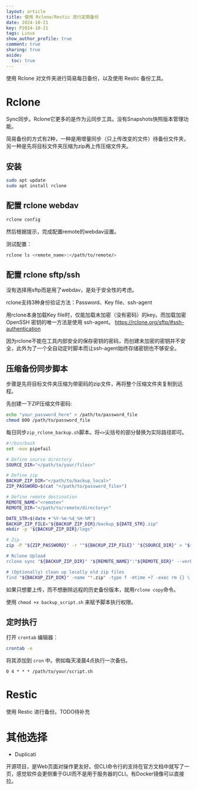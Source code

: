 ```yaml
---
layout: article
title: 使用 Rclone/Restic 进行定期备份
date: 2024-10-21
key: P2024-10-21
tags: Linux
show_author_profile: true
comment: true
sharing: true
aside:
  toc: true
---
```


使用 Rclone  对文件夹进行简易每日备份，以及使用 Restic 备份工具。

<!--more-->

# Rclone 

Sync同步。Rclone它更多的是作为云同步工具。没有Snapshots快照版本管理功能。

简易备份的方式有2种，一种是用增量同步（只上传改变的文件）待备份文件夹，另一种是先将目标文件夹压缩为zip再上传压缩文件夹。

## 安装

```bash
sudo apt update
sudo apt install rclone
```

## 配置 rclone webdav

```bash
rclone config
```

然后根据提示，完成配置remote的webdav设置。

测试配置：

```bash
rclone ls <remote_name>:</path/to/remote/>
```

## 配置 rclone sftp/ssh

没有选择用sftp而是用了webdav，是处于安全性的考虑。

rclone支持3种身份验证方法：Password、Key file、ssh-agent

用rclone本身加载Key file时，仅能加载未加密（没有密码）的key。而加载加密 OpenSSH 密钥的唯一方法是使用 ssh-agent。 <https://rclone.org/sftp/#ssh-authentication>

因为rclone不能在工具内部安全的保存密钥的密码，而创建未加密的密钥并不安全，此外为了一个全自动定时脚本而让ssh-agent始终存储密钥也不够安全。

## 压缩备份同步脚本

步骤是先将目标文件夹压缩为带密码的zip文件，再将整个压缩文件夹复制到远程。

先创建一下ZIP压缩文件密码:

```bash
echo "your_password_here" > /path/to/password_file
chmod 600 /path/to/password_file
```

每日同步`zip_rclone_backup.sh`脚本。将`<>`尖括号的部分替换为实际路径即可。

```bash
#!/bin/bash
set -euo pipefail

# Define source directory
SOURCE_DIR="</path/to/your/files>"

# Define zip
BACKUP_ZIP_DIR="</path/to/backup_local>"
ZIP_PASSWORD=$(cat "</path/to/password_file>")

# Define remote destination
REMOTE_NAME="<remote>"
REMOTE_DIR="</path/to/remote/directory>"

DATE_STR=$(date +'%Y-%m-%d_%H-%M')
BACKUP_ZIP_FILE="${BACKUP_ZIP_DIR}/backup_${DATE_STR}.zip"
mkdir -p "${BACKUP_ZIP_DIR}/logs"

# Zip
zip -P "${ZIP_PASSWORD}" -r ""${BACKUP_ZIP_FILE}" "${SOURCE_DIR}" > "${BACKUP_ZIP_DIR}/logs/zip_${DATE_STR}.log" 2>&1  || { echo "Zip failed"; exit 1; }

# Rclone Upload
rclone sync "${BACKUP_ZIP_DIR}" "${REMOTE_NAME}":"${REMOTE_DIR}" --verbose --progress --log-file="${BACKUP_ZIP_DIR}/logs/rclone_${DATE_STR}.log" || { echo "Rclone failed"; exit 1; }

# (Optionally) clean up locally old zip files 
find "${BACKUP_ZIP_DIR}" -name "*.zip" -type f -mtime +7 -exec rm {} \; || { echo "Clean failed"; exit 1; }
```

如果只想要上传，而不想删除远程的历史备份版本，就用`rclone copy`命令。

使用 `chmod +x backup_script.sh` 来赋予脚本执行权限。

## 定时执行

打开 `crontab` 编辑器：

```bash
crontab -e
```

将其添加到 `cron` 中。例如每天凌晨4点执行一次备份。

```
0 4 * * * /path/to/your/script.sh
```

# Restic 

使用 Restic 进行备份。TODO待补充



# 其他选择

- Duplicati

开源项目，是Web页面对操作更友好。但CLI命令行的支持在官方文档中就写了一页，感觉软件会更侧重于GUI而不是用于服务器的CLI。有Docker镜像可以直接拉。